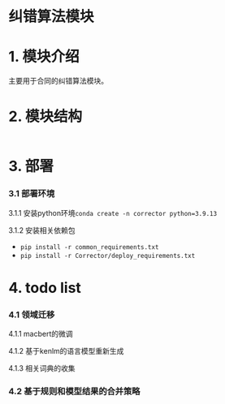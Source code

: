 # 纠错算法模块

# 1. 模块介绍
主要用于合同的纠错算法模块。

# 2. 模块结构
```
```

# 3. 部署

### 3.1 部署环境
3.1.1 安装python环境```conda create -n corrector python=3.9.13```

3.1.2 安装相关依赖包
- ```pip install -r common_requirements.txt```
- ```pip install -r Corrector/deploy_requirements.txt```

# 4. todo list
### 4.1 领域迁移
4.1.1 macbert的微调

4.1.2 基于kenlm的语言模型重新生成

4.1.3 相关词典的收集

### 4.2 基于规则和模型结果的合并策略

